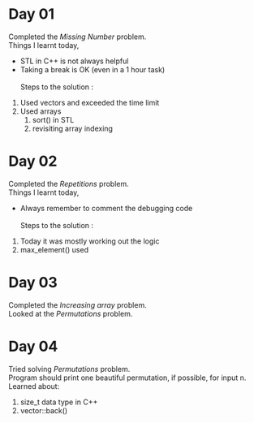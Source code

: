 # Day 01
Completed the _Missing Number_ problem. <br>
Things I learnt today,
* STL in C++ is not always helpful
* Taking a break is OK (even in a 1 hour task) <br><br>
Steps to the solution : 
1. Used vectors and exceeded the time limit
2. Used arrays
    1. sort() in STL
    2. revisiting array indexing
# Day 02
Completed the _Repetitions_ problem. <br>
Things I learnt today,
* Always remember to comment the debugging code <br><br>
Steps to the solution :
1. Today it was mostly working out the logic
2. max_element() used
# Day 03
Completed the _Increasing array_ problem. <br>
Looked at the _Permutations_ problem.
# Day 04
Tried solving _Permutations_ problem.<br>
Program should print one beautiful permutation, if possible, for input n. Learned about:
1. size_t data type in C++
2. vector::back()
